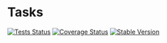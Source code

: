 Tasks
=======

[![Tests Status](https://github.com/NetCommons3/Tasks/actions/workflows/tests.yml/badge.svg?branch=master)](https://github.com/NetCommons3/Tasks/actions/workflows/tests.yml)
[![Coverage Status](https://coveralls.io/repos/NetCommons3/Tasks/badge.svg?branch=master)](https://coveralls.io/r/NetCommons3/Tasks?branch=master)
[![Stable Version](https://img.shields.io/packagist/v/netcommons/tasks.svg?label=stable)](https://packagist.org/packages/netcommons/tasks)
